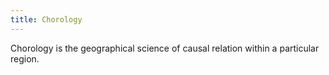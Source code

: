 ```yaml
---
title: Chorology
---
```

Chorology is the geographical science of causal relation within a particular region.